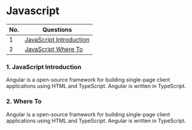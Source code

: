 # Javascript

| No.| Questions    |
| -------------    | ------------- |
| 1  | [JavaScript Introduction](#JavaScript_Introduction)  |
| 2  | [JavaScript Where To](#JavaScript_Where_To)  |


### 1. JavaScript Introduction
<span id="JavaScript_Introduction">
Angular is a open-source  framework for building single-page client applications using HTML and TypeScript.
Angular is written in TypeScript.
</span>

### 2. Where To
<span id="JavaScript_Where_To">
Angular is a open-source  framework for building single-page client applications using HTML and TypeScript.
Angular is written in TypeScript.
</span>


